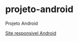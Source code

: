 # projeto-android
Projeto Android

<a href="https://demilson1.github.io/projeto-android/" target="_blank" rel="_external">Site responsivel Android</a>
